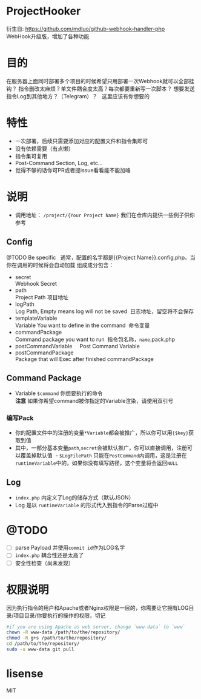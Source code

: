 ProjectHooker
=====
衍生自: https://github.com/mdluo/github-webhook-handler-php  
WebHook升级版，增加了各种功能

# 目的
在服务器上面同时部署多个项目的时候希望只用部署一次Webhook就可以全部挂钩？
指令删改太麻烦？单文件耦合度太高？每次都要重新写一次脚本？
想要发送指令Log到其他地方？（Telegram）？  
这里应该有你想要的

# 特性
- 一次部署，后续只需要添加对应的配置文件和指令集即可
- 没有依赖需要（有点懒）
- 指令集可复用
- Post-Command Section, Log, etc...
- 觉得不够的话你可PR或者提issue看看能不能加咯

# 说明
- 调用地址： `/project/{Your Project Name}` 
我们在仓库内提供一些例子供你参考
## Config  
@TODO Be specific  
通常，配置的名字都是{{Project Name}}.config.php。当你在调用的时候将会自动加载
组成成分包含：
 - secret      
  Webhook Secret    
 - path      
 Project Path 项目地址  
 - logPath      
 Log Path, Empty means log will not be saved  日志地址，留空将不会保存    
 - templateVariable    
 Variable You want to define in the command  命令变量  
 - commandPackage    
 Command package you want to run  指令包名称，`name`.pack.php
 - postCommandVariable   
   Post Command Variable  
 - postCommandPackage   
   Package that will Exec after finished commandPackage
   
## Command Package
  - Variable `$command`
  你想要执行的命令  
  **注意** 如果你希望command被你指定的Variable渲染，请使用双引号
### 编写Pack
  - 你的配置文件中的注册的变量`*Variable`都会被推广，所以你可以用`{$key}`获取到值
  - 其中，一部分基本变量`path`,`secret`会被默认推广，你可以直接调用，注册可以覆盖掉默认值
  - `$LogFilePath` 只能在`PostCommand`内调用，这是注册在`runtimeVariable`中的，如果你没有填写路径，这个变量将会返回`NULL`

## Log
 - `index.php` 内定义了Log的储存方式（默认JSON）
 - Log 是以 `runtimeVariable` 的形式代入到指令的Parse过程中

# @TODO
 - [ ] parse Payload 并使用`commit id`作为LOG名字
 - [ ] `index.php` 耦合性还是太高了
 - [ ] 安全性检查（尚未发现）

# 权限说明  
因为执行指令的用户和Apache或者Nginx权限是一层的，你需要让它拥有LOG目录/项目目录/你要执行的操作的权限，切记  
```bash
#if you are using Apache as web server, change `www-data` to `www`
chown -R www-data /path/to/the/repository/
chmod -R g+s /path/to/the/repository/
cd /path/to/the/repository/
sudo -u www-data git pull
```

# lisense
MIT

